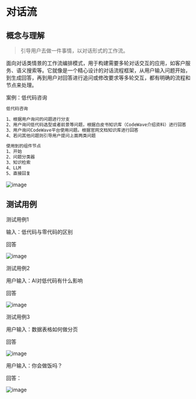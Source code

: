 # 对话流

## 概念与理解

> 引导用户去做一件事情，以对话形式的工作流。

面向对话类情景的工作流编排模式，用于构建需要多轮对话交互的应用，如客户服务、语义搜索等。它就像是一个精心设计的对话流程框架，从用户输入问题开始，到生成回答，再到用户对回答进行追问或修改要求等多轮交互，都有明确的流程和节点来处理。

案例：低代码咨询

```txt
低代码咨询

1、根据用户询问的问题进行分支
2、用户询问低代码选型或者前景等问题，根据白皮书知识库（CodeWave介绍资料）进行回答
3、用户询问CodeWave平台使用问题。根据官网文档知识库进行回答
4、若问其他问题则引导用户提问上面两类问题

使用到的组件节点
1、开始
2、问题分类器
3、知识检索
4、LLM
5、直接回复

```

![image](https://github.com/user-attachments/assets/5458614c-283c-4f1f-b1ee-4918da0c15bd)

## 测试用例

测试用例1

输入：低代码与零代码的区别

回答

![image](aaa)

测试用例2

用户输入：AI对低代码有什么影响

回答

![image](aaa)

测试用例3

用户输入：数据表格如何做分页

回答

![image](aaa)

用户输入：你会做饭吗？

回答：

![image](aaa)